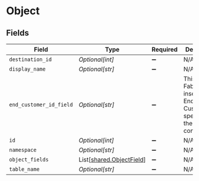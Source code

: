 # Object


## Fields

| Field                                                                                   | Type                                                                                    | Required                                                                                | Description                                                                             | Example                                                                                 |
| --------------------------------------------------------------------------------------- | --------------------------------------------------------------------------------------- | --------------------------------------------------------------------------------------- | --------------------------------------------------------------------------------------- | --------------------------------------------------------------------------------------- |
| `destination_id`                                                                        | *Optional[int]*                                                                         | :heavy_minus_sign:                                                                      | N/A                                                                                     | 2                                                                                       |
| `display_name`                                                                          | *Optional[str]*                                                                         | :heavy_minus_sign:                                                                      | N/A                                                                                     | BigQuery                                                                                |
| `end_customer_id_field`                                                                 | *Optional[str]*                                                                         | :heavy_minus_sign:                                                                      | This is where Fabra will insert the End Customer ID specified in the sync configuration | end_customer_id                                                                         |
| `id`                                                                                    | *Optional[int]*                                                                         | :heavy_minus_sign:                                                                      | N/A                                                                                     | 10                                                                                      |
| `namespace`                                                                             | *Optional[str]*                                                                         | :heavy_minus_sign:                                                                      | N/A                                                                                     | bigquery_dataset                                                                        |
| `object_fields`                                                                         | List[[shared.ObjectField](../../models/shared/objectfield.md)]                          | :heavy_minus_sign:                                                                      | N/A                                                                                     |                                                                                         |
| `table_name`                                                                            | *Optional[str]*                                                                         | :heavy_minus_sign:                                                                      | N/A                                                                                     | events                                                                                  |